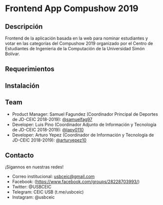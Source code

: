 # Frontend App Compushow 2019
## Descripción

Frontend de la aplicación basada en la web para nominar estudiantes y votar en las categorías del Compushow 2019 organizado por el Centro de Estudiantes de Ingenieria de la Computación de la Universidad Simón Bolívar.


## Requerimientos



## Instalación


## Team

* Product Manager: Samuel Fagundez (Coordinador Principal de Deportes de JD-CEIC 2018-2019): [@samuelfag97](https://github.com/samuelfag97)
* Developer: Luis Pino (Coordinador Adjunto de Información y Tecnología de JD-CEIC 2018-2019): [@lapy0110](https://github.com/lapy0110)
* Developer: Arturo Yepez (Coordinador de Información y Tecnología de JD-CEIC 2018-2019): [@arturyepez10](https://github.com/arturyepez10)

## Contacto

¡Sígannos en nuestras redes!

* Correo institucional: usbceic@gmail.com
* Facebook: (https://www.facebook.com/groups/28228703993/)
* Twitter: @USBCEIC
* Telegram: CEIC USB (t.me/usbceic)
* Instagram: @usbceic
